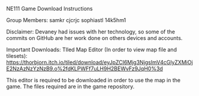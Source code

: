 NE111 Game Download Instructions

Group Members:
samkr
cjcrjc
sophiastl
14k5hm1

Disclaimer: Devaney had issues with her technology, so some of the commits on GitHub are her work done on others devices and accounts.

Important Downloads:
TIled Map Editor (In order to view map file and tilesets):
https://thorbjorn.itch.io/tiled/download/eyJpZCI6Mjg3NjgsImV4cGlyZXMiOjE2NzAzNzYzNzB9.o%2fdKLPWFf7uLH9H2BEWvFz9JqH0%3d

This editor is required to be downloaded in order to use the map in the game. The files required are in the game repository.
